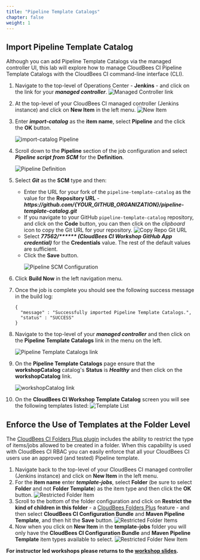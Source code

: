```yaml
---
title: "Pipeline Template Catalogs"
chapter: false
weight: 1
---
```


## Import Pipeline Template Catalog
Although you can add Pipeline Template Catalogs via the managed controller UI, this lab will explore how to manage CloudBees CI Pipeline Template Catalogs with the CloudBees CI command-line interface (CLI). 

1. Navigate to the top-level of Operations Center - **Jenkins** - and click on the link for your ***managed controller***. ![Managed Controller link](managed-controller-link.png?width=60pc)
2. At the top-level of your CloudBees CI managed controller (Jenkins instance) and click on **New Item** in the left menu. ![New Item](create-new-item.png?width=60pc)
3. Enter ***import-catalog*** as the **item name**, select **Pipeline** and the click the **OK** button.<p>![import-catalog Pipeline](create-pipeline-item.png?width=60pc)
4. Scroll down to the **Pipeline** section of the job configuration and select ***Pipeline script from SCM*** for the **Definition**. <p>![Pipeline Definition](pipeline-definition.png?width=60pc)
5. Select ***Git*** as the **SCM** type and then:
   - Enter the URL for your fork of the `pipeline-template-catalog` as the value for the **Repository URL** - ***https:\//github.com/{YOUR_GITHUB_ORGANIZATION}/pipeline-template-catalog.git***
   - If you navigate to your GitHub `pipeline-template-catalog` repository, and click on the **Code** button, you can then click on the *clipboard* icon to copy the Git URL for your repository. ![Copy Repo Git URL](copy-repo-url.png?width=40pc)
   - Select ***77562/\*\*\*\*\*\* (CloudBees CI Workshop GitHub App credential)*** for the **Credentials** value. The rest of the default values are sufficient.
   - Click the **Save** button. <p>![Pipeline SCM Configuration](pipeline-scm-config.png?width=60pc)
6. Click **Build Now** in the left navigation menu.
7. Once the job is complete you should see the following success message in the build log:
   
   ```
   {
     "message" : "Successfully imported Pipeline Template Catalogs.",
     "status" : "SUCCESS"
   }
   ```

8. Navigate to the top-level of your ***managed controller*** and then click on the **Pipeline Template Catalogs** link in the menu on the left. <p>![Pipeline Template Catalogs link](catalog-link.png?width=60pc)
9. On the **Pipeline Template Catalogs** page ensure that the **workshopCatalog** catalog's **Status** is ***Healthy*** and then click on the **workshopCatalog** link. <p>![workshopCatalog link](workshopcatalog-link.png?width=50pc)
10. On the **CloudBees CI Workshop Template Catalog** screen you will see the following templates listed: ![Template List](workshop-template-list.png?width=50pc)

## Enforce the Use of Templates at the Folder Level
The [CloudBees CI Folders Plus plugin](https://docs.cloudbees.com/docs/cloudbees-ci/latest/cloud-secure-guide/folders-plus) includes the ability to restrict the type of items/jobs allowed to be created in a folder. When this capability is used with CloudBees CI RBAC you can easily enforce that all your CloudBees CI users use an approved (and tested) Pipeline template.

1. Navigate back to the top-level of your CloudBees CI managed controller (Jenkins instance) and click on **New Item** in the left menu.
2. For the **item name** enter ***template-jobs***, select **Folder** (be sure to select **Folder** and not **Folder Template**) as the item type and then click the **OK** button. ![Restricted Folder Item](new-folder-click.png?width=50pc)
3. Scroll to the bottom of the folder configuration and click on **Restrict the kind of children in this folder** - a [CloudBees Folders Plus](https://docs.cloudbees.com/docs/cloudbees-core/latest/cloud-secure-guide/folders-plus) feature - and then select **CloudBees CI Configuration Bundle** and **Maven Pipeline Template**, and then hit the **Save** button. ![Restricted Folder Items](restricted-items-check.png?width=60pc)
4. Now when you click on **New Item** in the **template-jobs** folder you will only have the **CloudBees CI Configuration Bundle** and **Maven Pipeline Template** item types available to select. ![Restricted Folder New Item](restricted-folder-new-item.png?width=60pc)
   
**For instructor led workshops please returns to the [workshop slides](https://cloudbees-days.github.io/core-rollout-flow-workshop/cloudbees-ci/#21).**
